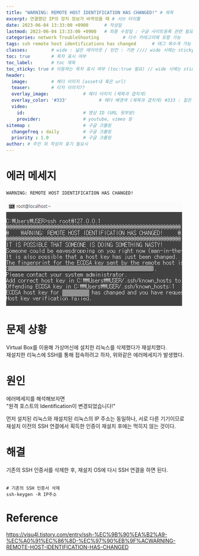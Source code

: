 ```yaml
---
title: "WARNING: REMOTE HOST IDENTIFICATION HAS CHANGED!" # 제목
excerpt: 연결했던 IP의 장치 정보가 바뀌었을 때 # 서브 타이틀
date: 2023-06-04 13:33:00 +0900      # 작성일
lastmod: 2023-06-04 13:33:00 +0900   # 최종 수정일 : 구글 사이트등록 관련 필요
categories: network TroubleShooting         # 다수 카테고리에 포함 가능
tags: ssh remote host identifications has changed      # 태그 복수개 가능
classes:         # wide : 넓은 레이아웃 / 빈칸 : 기본 //// wide 시에는 sticky toc 불가
toc: true        # 목차 표시 여부
toc_label:       # toc 제목
toc_sticky: true # 이동하는 목차 표시 여부 (toc:true 필요) // wide 시에는 sticky toc 불가
header: 
  image:         # 헤더 이미지 (asset내 혹은 url)
  teaser:        # 티저 이미지??
  overlay_image:             # 헤더 이미지 (제목과 겹치게)
  overlay_color: '#333'            # 헤더 배경색 (제목과 겹치게) #333 : 짙은 회색
  video:
    id:                      # 영상 ID (URL 뒷부분)
    provider:                # youtube, vimeo 등
sitemap :                    # 구글 크롤링
  changefreq : daily         # 구글 크롤링
  priority : 1.0             # 구글 크롤링
author: # 주인 외 작성자 표기 필요시
---
```

<!--postNo: 20230604_002-->

# 에러 메세지

```terminal
WARNING: REMOTE HOST IDENTIFICATION HAS CHANGED!
```

![](/assets/images/20230604_002_001.png)


# 문제 상황

Virtual Box를 이용해 가상머신에 설치한 리눅스를 삭제했다가 재설치했다.  
재설치한 리눅스에 SSH를 통해 접속하려고 하자, 위와같은 에러메세지가 발생했다.  


# 원인

에러메세지를 해석해보자면  
"원격 호스트의 Identification이 변경되었습니다!"  

먼저 설치된 리눅스와 재설치된 리눅스의 IP 주소는 동일하나, 서로 다른 기기이므로  
재설치 이전의 SSH 연결에서 획득한 인증이 재설치 후에는 먹히지 않는 것이다.  

# 해결

기존의 SSH 인증서를 삭제한 후, 재설치 OS에 다시 SSH 연결을 하면 된다.  

```terminal

# 기존의 SSH 인증서 삭제
ssh-keygen -R IP주소

```

# Reference

https://visu4l.tistory.com/entry/ssh-%EC%9B%90%EA%B2%A9-%EC%A0%91%EC%86%8D-%EC%97%90%EB%9F%ACWARNING-REMOTE-HOST-IDENTIFICATION-HAS-CHANGED  